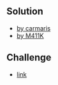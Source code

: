 ## Solution  

- [by carmaris](https://carmar.is/write-ups/proxy-for-life.html )
- [by M411K ](https://blog.hamayanhamayan.com/#Web-Proxy-For-Life)



## Challenge  

- [link](http://172.206.89.197:9090/ )

